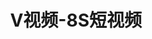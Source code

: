 ---
description: 8秒钟视频新闻，独特的切入点。
layout: post
results:
- primaryGenreName: Photo & Video
  version: v1.1
  artworkUrl100: http://a827.phobos.apple.com/us/r1000/036/Purple4/v4/79/14/a0/7914a01f-2321-eecb-e023-d87a7c32569b/mzl.wrykqfsc.png
  trackViewUrl: https://itunes.apple.com/cn/app/v-shi-pin-8s-duan-shi-pin/id674594377?mt=8&uo=4
  artworkUrl60: http://a1139.phobos.apple.com/us/r1000/026/Purple4/v4/a1/8d/3f/a18d3f4f-b6f3-5420-156a-5d054d36fda7/icon.png
  userRatingCountForCurrentVersion: 3
  sellerName: Xia Sheng
  supportedDevices:
  - iPhone5
  - iPadThirdGen4G
  - iPodTouchThirdGen
  - iPadFourthGen4G
  - iPad23G
  - iPadMini4G
  - iPad2Wifi
  - iPhone-3GS
  - iPadThirdGen
  - iPad3G
  - iPadMini
  - iPadFourthGen
  - iPadWifi
  - iPhone4S
  - iPodTouchFifthGen
  - iPhone4
  - iPodTouchourthGen
  genres:
  - 摄影与录像
  - 社交
  trackName: V视频-8S短视频
  description: "8秒V视频让你随时随地分享生活\n      “V视频”是中国首款视频微博平台。 在这里，你可以第一时间记录新闻现场并公布于众，人人都可以成为一线新闻记者。
    在这里，你可以随拍随传8秒V视频并瞬间分享给亲友，你的生活记忆将变成一个个精彩的视频片段； 在这里，你可以充分发挥导演才能，随拍随剪，轻松发布创意视频。"
  price: 0
  trackId: 674594377
  releaseDate: '2013-08-02T01:31:41Z'
  screenshotUrls:
  - http://a2.mzstatic.com/us/r30/Purple/v4/aa/5b/92/aa5b9291-4a34-570f-52c5-16939c1d7abc/screen1136x1136.jpeg
  - http://a4.mzstatic.com/us/r30/Purple/v4/3c/f2/68/3cf26852-4659-4ac9-1f26-be83bf763501/screen1136x1136.jpeg
  - http://a1.mzstatic.com/us/r30/Purple4/v4/11/80/47/11804707-f68f-78c3-fbbb-7fbffca681d2/screen1136x1136.jpeg
  - http://a2.mzstatic.com/us/r30/Purple4/v4/b6/1f/08/b61f0864-eb87-1716-a185-d9ce0631dc5d/screen1136x1136.jpeg
  - http://a3.mzstatic.com/us/r30/Purple/v4/23/84/f5/2384f5ae-6ec5-7917-b767-44c3dd408526/screen1136x1136.jpeg
  artistViewUrl: https://itunes.apple.com/cn/artist/xia-sheng/id674496525?uo=4
  primaryGenreId: 6008
  averageUserRatingForCurrentVersion: 5
  kind: software
  fileSizeBytes: '4736537'
  bundleId: com.Vshipin.firstDistribution
  releaseNotes: '修正部分BUG;

    提高App整体稳定性'
  trackContentRating: 17+
  artistName: Xia Sheng
  contentAdvisoryRating: 17+
  isGameCenterEnabled: false
  trackCensoredName: V视频-8S短视频
  languageCodesISO2A:
  - EN
  features: &a []
  wrapperType: software
  artworkUrl512: http://a827.phobos.apple.com/us/r1000/036/Purple4/v4/79/14/a0/7914a01f-2321-eecb-e023-d87a7c32569b/mzl.wrykqfsc.png
  formattedPrice: 免费
  artistId: 674496525
  genreIds:
  - '6008'
  - '6005'
  currency: CNY
  ipadScreenshotUrls: *a
category: 摄影与录像
tags: tag1
resultCount: 1
title: V视频-8S短视频

---